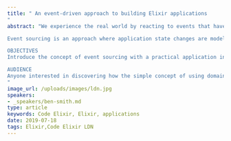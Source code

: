 ```yaml
---
title: " An event-driven approach to building Elixir applications
"
abstract: "We experience the real world by reacting to events that have occurred, what if we modelled our Elixir applications in the same way?

Event sourcing is an approach where application state changes are modelled as an immutable series of application-specific domain events over time. Changes made by end users of such applications are recorded as new events. Unlike in a traditional CRUD application, where updates and deletes are destructive operations, events are never deleted.

OBJECTIVES
Introduce the concept of event sourcing with a practical application in Elixir. Talk covers the how, why, and why not to apply an event-driven approach to building your Elixir applications and services.

AUDIENCE
Anyone interested in discovering how the simple concept of using domain events to capture state changes can bring tangible benefits to application development.
"
image_url: /uploads/images/ldn.jpg
speakers:
- _speakers/ben-smith.md
type: article
keywords: Code Elixir, Elixir, applications
date: 2019-07-18
tags: Elixir,Code Elixir LDN
---
```

